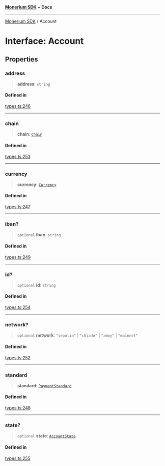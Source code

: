 [**Monerium SDK**](../README.md) • **Docs**

---

[Monerium SDK](../README.md) / Account

# Interface: Account

## Properties

### address

> **address**: `string`

#### Defined in

[types.ts:246](https://github.com/monerium/js-monorepo/blob/b10be252d44a0e68c58bc7ef6fab8947911e4a7a/packages/sdk/src/types.ts#L246)

---

### chain

> **chain**: [`Chain`](../type-aliases/Chain.md)

#### Defined in

[types.ts:253](https://github.com/monerium/js-monorepo/blob/b10be252d44a0e68c58bc7ef6fab8947911e4a7a/packages/sdk/src/types.ts#L253)

---

### currency

> **currency**: [`Currency`](../enumerations/Currency.md)

#### Defined in

[types.ts:247](https://github.com/monerium/js-monorepo/blob/b10be252d44a0e68c58bc7ef6fab8947911e4a7a/packages/sdk/src/types.ts#L247)

---

### iban?

> `optional` **iban**: `string`

#### Defined in

[types.ts:249](https://github.com/monerium/js-monorepo/blob/b10be252d44a0e68c58bc7ef6fab8947911e4a7a/packages/sdk/src/types.ts#L249)

---

### id?

> `optional` **id**: `string`

#### Defined in

[types.ts:254](https://github.com/monerium/js-monorepo/blob/b10be252d44a0e68c58bc7ef6fab8947911e4a7a/packages/sdk/src/types.ts#L254)

---

### network?

> `optional` **network**: `"sepolia"` \| `"chiado"` \| `"amoy"` \| `"mainnet"`

#### Defined in

[types.ts:252](https://github.com/monerium/js-monorepo/blob/b10be252d44a0e68c58bc7ef6fab8947911e4a7a/packages/sdk/src/types.ts#L252)

---

### standard

> **standard**: [`PaymentStandard`](../enumerations/PaymentStandard.md)

#### Defined in

[types.ts:248](https://github.com/monerium/js-monorepo/blob/b10be252d44a0e68c58bc7ef6fab8947911e4a7a/packages/sdk/src/types.ts#L248)

---

### state?

> `optional` **state**: [`AccountState`](../enumerations/AccountState.md)

#### Defined in

[types.ts:255](https://github.com/monerium/js-monorepo/blob/b10be252d44a0e68c58bc7ef6fab8947911e4a7a/packages/sdk/src/types.ts#L255)
